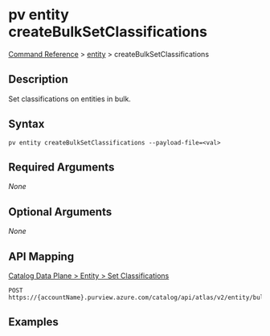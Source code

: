 # pv entity createBulkSetClassifications
[Command Reference](../../../README.md#command-reference) > [entity](./main.md) > createBulkSetClassifications

## Description
Set classifications on entities in bulk.

## Syntax
```
pv entity createBulkSetClassifications --payload-file=<val>
```

## Required Arguments
*None*

## Optional Arguments
*None*

## API Mapping
[Catalog Data Plane > Entity > Set Classifications](https://docs.microsoft.com/en-us/rest/api/purview/catalogdataplane/entity/set-classifications)
```
POST https://{accountName}.purview.azure.com/catalog/api/atlas/v2/entity/bulk/setClassifications
```

## Examples
```powershell

```